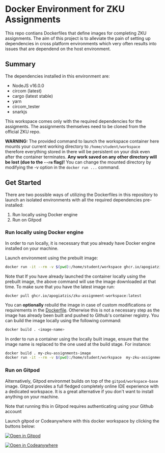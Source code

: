 # Docker Environment for ZKU Assignments

This repo contians Dockerfiles that define images for completing ZKU assignments. The aim of this project is to alleviate the pain of setting up dependencies in cross platform environments which very often results into issues that are dependend on the host environment.


## Summary

The dependencies installed in this environment are:
- NodeJS v16.0.0
- circom (latest)
- cargo (latest stable)
- yarn
- circom_tester
- snarkjs

This workspace comes only with the required dependencies for the assigments. The assignments themselves need to be cloned from the official ZKU repo.

**WARNING:** The provided command to launch the workspace container here mounts your current working directory to `/home/student/workspace` therefore everything stored in there will be persistent on your disk even after the container terminates. **Any work saved on any other directory will be lost (due to the `--rm` flag)!** You can change the mounted directory by modifying the -v option in the `docker run ...` command.

## Get Started

There are two possible ways of utilizing the Dockerfiles in this repository to launch an isolated environments with all the required dependencies pre-installed:

1. Run locally using Docker engine
2. Run on Gitpod


### Run locally using Docker engine

In order to run locally, it is necessary that you already have Docker engine installed on your machine.

Launch environment using the prebuilt image:
```bash
docker run -it --rm -v $(pwd):/home/student/workspace ghcr.io/apogiatzis/zku-assignment-workspace:latest
```

Note that If you have already launched the container locally using the prebuilt image, the above command will use the image downloaded at that time. To make sure that you have the latest image run:
```
docker pull ghcr.io/apogiatzis/zku-assignment-workspace:latest
```

You can **optionally** rebuild the image in case of custom modifications or requirements in the [Dockerfile](./Dockerfile). Otherwise this is not a necessary step as the image has already been built and pushed to Github's container registry. You can build the image locally using the following command:

```bash
docker build . <image-name>
```

In order to run a container using the locally built image, ensure that the image name is replaced to the one used at the build stage. For instance:
```bash
docker build . my-zku-assignments-image
docker run -it --rm -v $(pwd):/home/student/workspace  my-zku-assignments-image 
```


### Run on Gitpod

Alternatively, Gitpod environmet builds on top of the `gitpod/workspace-base` image. Gitpod provides a full fledged completely online IDE experience with a dedicated workspace. It is a great alternative if you don't want to install anything on your machine.

Note that running this in Gitpod requires authenticating using your Github account

Launch gitpod or Codeanywhere with this docker workspace by clicking the buttons below:

[![Open in Gitpod](https://gitpod.io/button/open-in-gitpod.svg)](https://gitpod.io/#https://github.com/apogiatzis/zku-assignments-docker)

[![Open in Codeanywhere](https://codeanywhere.com/img/open-in-codeanywhere-btn.svg)](https://app.codeanywhere.com/#https://github.com/apogiatzis/zku-assignments-docker)

